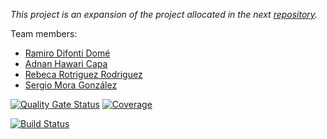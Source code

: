 *This project is an expansion of the project allocated in the next [repository](https://github.com/rafaelnm/APAtrabalhofinal-).*


Team members:
- [Ramiro Difonti Domé](https://github.com/ramirodifonti) [<img src="https://static.vecteezy.com/system/resources/previews/015/117/357/non_2x/envelope-icon-in-white-colors-mail-signs-illustration-png.png" width="20" height="12">](mailto:alu0101425030@ull.edu.es)
- [Adnan Hawari Capa](https://github.com/adn086) [<img src="https://static.vecteezy.com/system/resources/previews/015/117/357/non_2x/envelope-icon-in-white-colors-mail-signs-illustration-png.png" width="20" height="12">](mailto:alu0100417012@ull.edu.es)
- [Rebeca Rotriguez Rodriguez](https://github.com/rrrguez) [<img src="https://static.vecteezy.com/system/resources/previews/015/117/357/non_2x/envelope-icon-in-white-colors-mail-signs-illustration-png.png" width="20" height="12">](mailto:alu0101394763@ull.edu.es)
- [Sergio Mora González](https://github.com/alu0100918205) [<img src="https://static.vecteezy.com/system/resources/previews/015/117/357/non_2x/envelope-icon-in-white-colors-mail-signs-illustration-png.png" width="20" height="12">](mailto:alu0100918205@ull.edu.es)

[![Quality Gate Status](https://sonarcloud.io/api/project_badges/measure?project=rrrguez_LDH-PrFinal&metric=alert_status)](https://sonarcloud.io/summary/new_code?id=rrrguez_LDH-PrFinal) [![Coverage](https://sonarcloud.io/api/project_badges/measure?project=rrrguez_LDH-PrFinal&metric=coverage)](https://sonarcloud.io/summary/new_code?id=rrrguez_LDH-PrFinal) 

[![Build Status](http://localhost:8080/buildStatus/icon?job=LDH-PrFinal)](http://localhost:8080/job/LDH-PrFinal/)
